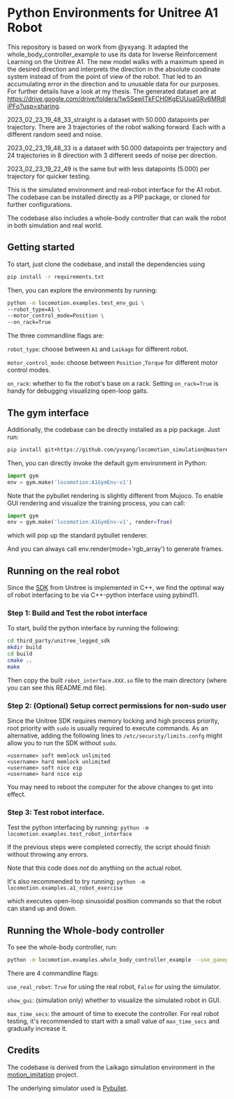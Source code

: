 # Python Environments for Unitree A1 Robot

This repository is based on work from @yxyang. It adapted the whole_body_controller_example to use its data for Inverse Reinforcement Learning on the Unitree A1. The new model walks with a maximum speed in the desired direction and interprets the direction in the absolute coodinate system  instead of from the point of view of the robot. That led to an accumulating error in the direction and to unusable data for our purposes. For further details have a look at my thesis. The generated dataset are at https://drive.google.com/drive/folders/1w5SeejITkFCH0KgEUUuaGRv6MRdIiPFo?usp=sharing.

2023_02_23_19_48_33_straight is a dataset with 50.000 datapoints per trajectory. There are 3 trajectories of the robot walking forward. Each with a different random seed and noise.

2023_02_23_19_48_33 is a dataset with 50.000 datapoints per trajectory and 24 trajectories in 8 direction with 3 different seeds of noise per direction.

2023_02_23_19_22_49 is the same but with less datapoints (5.000) per trajectory for quicker testing.




This is the simulated environment and real-robot interface for the A1 robot. The codebase can be installed directly as a PIP package, or cloned for further configurations.

The codebase also includes a whole-body controller that can walk the robot in both simulation and real world.

## Getting started
To start, just clone the codebase, and install the dependencies using
```bash
pip install -r requirements.txt
```

Then, you can explore the environments by running:
```bash
python -m locomotion.examples.test_env_gui \
--robot_type=A1 \
--motor_control_mode=Position \
--on_rack=True
```

The three commandline flags are:

`robot_type`: choose between `A1` and `Laikago` for different robot.

`motor_control_mode`: choose between `Position` ,`Torque` for different motor control modes.

`on_rack`: whether to fix the robot's base on a rack. Setting `on_rack=True` is handy for debugging visualizing open-loop gaits.

## The gym interface
Additionally, the codebase can be directly installed as a pip package. Just run:
```bash
pip install git+https://github.com/yxyang/locomotion_simulation@master#egg=locomotion_simulation
```

Then, you can directly invoke the default gym environment in Python:
```python
import gym
env = gym.make('locomotion:A1GymEnv-v1')
```

Note that the pybullet rendering is slightly different from Mujoco. To enable GUI rendering and visualize the training process, you can call:

```python
import gym
env = gym.make('locomotion:A1GymEnv-v1', render=True)
```

which will pop up the standard pybullet renderer.

And you can always call env.render(mode='rgb_array') to generate frames.

## Running on the real robot
Since the [SDK](https://github.com/unitreerobotics/unitree_legged_sdk) from Unitree is implemented in C++, we find the optimal way of robot interfacing to be via C++-python interface using pybind11.

### Step 1: Build and Test the robot interface

To start, build the python interface by running the following:
```bash
cd third_party/unitree_legged_sdk
mkdir build
cd build
cmake ..
make
```
Then copy the built `robot_interface.XXX.so` file to the main directory (where you can see this README.md file).

### Step 2: (Optional) Setup correct permissions for non-sudo user
Since the Unitree SDK requires memory locking and high process priority, root priority with `sudo` is usually required to execute commands. As an alternative, adding the following lines to `/etc/security/limits.confg` might allow you to run the SDK without `sudo`.

```
<username> soft memlock unlimited
<username> hard memlock unlimited
<username> soft nice eip
<username> hard nice eip
```

You may need to reboot the computer for the above changes to get into effect.

### Step 3: Test robot interface.

Test the python interfacing by running:
`python -m locomotion.examples.test_robot_interface`

If the previous steps were completed correctly, the script should finish without throwing any errors.

Note that this code does *not* do anything on the actual robot.

It's also recommended to try running:
`python -m locomotion.examples.a1_robot_exercise`

which executes open-loop sinusoidal position commands so that the robot can stand up and down.

## Running the Whole-body controller

To see the whole-body controller, run:
```bash
python -m locomotion.examples.whole_body_controller_example --use_gamepad=False --show_gui=True --use_real_robot=False --max_time_secs=10
```

There are 4 commandline flags:

`use_real_robot`: `True` for using the real robot, `False` for using the simulator.

`show_gui`: (simulation only) whether to visualize the simulated robot in GUI.

`max_time_secs`: the amount of time to execute the controller. For real robot testing, it's recommended to start with a small value of `max_time_secs` and gradually increase it.

## Credits

The codebase is derived from the Laikago simulation environment in the [motion_imitation](https://github.com/google-research/motion_imitation) project.

The underlying simulator used is [Pybullet](https://pybullet.org/wordpress/).
